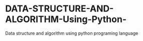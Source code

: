 # DATA-STRUCTURE-AND-ALGORITHM-Using-Python-
Data structure and algorithm using python programing language 
